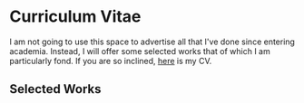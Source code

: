 # Curriculum Vitae

I am not going to use this space to advertise all that I've done since entering academia. Instead, I will offer some selected works that of which I am particularly fond. If you are so inclined, [here](https://www.dropbox.com/s/lzabzo5ilvzxrch/CV_newversion.pdf?dl=0) is my CV. 

## Selected Works

